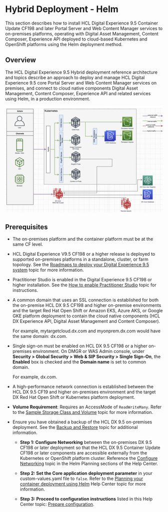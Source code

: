 # Hybrid Deployment - Helm

This section describes how to install HCL Digital Experience 9.5 Container Update CF198 and later Portal Server and Web Content Manager services to on-premises platforms, operating with Digital Asset Management, Content Composer, Experience API deployed to cloud-based Kubernetes and OpenShift platforms using the Helm deployment method.

## Overview

The HCL Digital Experience 9.5 Hybrid deployment reference architecture and topics describe an approach to deploy and manage HCL Digital Experience 9.5 core Portal Server and Web Content Manager services on premises, and connect to cloud native components Digital Asset Management, Content Composer, Experience API and related services using Helm, in a production environment.

![Topology - HCL Digital Experience Hybrid On-premises and Cloud components deployment](../hybrid_deployment/_img/topology_hybrid_onprem_cloud_deployment.png)

## Prerequisites

-   The on-premises platform and the container platform must be at the same CF level.
-   HCL Digital Experience V9.5 CF198 or a higher release is deployed to supported on-premises platforms in a standalone, cluster, or farm topology. See the [Roadmaps to deploy your Digital Experience 9.5 system](../traditional_deployment/roadmaps/index.md) topic for more information.
-   Practitioner Studio is enabled in the Digital Experience 9.5 CF198 or higher installation. See the [How to enable Practitioner Studio](../../../build_sites/practitioner_studio/working_with_ps/enable_prac_studio.md) topic for instructions.
-   A common domain that uses an SSL connection is established for both the on-premise HCL DX 9.5 CF198 and higher on-premise environments and the target Red Hat Open Shift or Amazon EKS, Azure AKS, or Google GKE platform deployment to contain the cloud native components (HCL DX Experience API, Digital Asset Management and Content Composer).

    For example, mytargetcloud.dx.com and myonprem.dx.com would have the same domain: dx.com.

-   Single sign-on must be enabled on HCL DX 9.5 CF198 or a higher on-premises environment. On DMGR or WAS Admin console, under **Security > Global Security > Web & SIP Security > Single Sign-On**, the **Enabled** box is checked and the **Domain name** is set to common domain.

    For example, dx.com.

-   A high-performance network connection is established between the HCL DX 9.5 CF19 and higher on-premises environment and the target DX Red Hat Open Shift or Kubernetes platform deployment.

-   **Volume Requirement**: Requires an AccessMode of `ReadWriteMany`. Refer to the [Sample Storage Class and Volume](../../../deployment/manage/container_configuration/sample_storage_class_volume.md) topic for more information.
-   Ensure you have obtained a backup of the HCL DX 9.5 on-premises deployment. See the [Backup and Restore](../../../deployment/manage/backup_restore/index.md) topic for additional information.
    -   **Step 1: Configure Networking** between the on-premises DX 9.5 CF198 or later deployment so that the HCL DX 9.5 Container Update CF198 or later components are accessible externally from the Kubernetes or OpenShift platform cluster. Reference the [Configure Networking](../../../deployment/install/container/helm_deployment/preparation/mandatory_tasks/prepare_configure_networking.md) topic in the Helm Planning sections of the Help Center.

    -   **Step 2: Set the Core application deployment parameter** in your custom-values.yaml file to `false`. Refer to the [Planning your container deployment using Helm](../../../deployment/install/container/helm_deployment/preparation/mandatory_tasks/prepare_configuration.md#custom-value-files) Help Center topic for more information.

    -   **Step 3: Proceed to configuration instructions** listed in this Help Center topic: [Prepare configuration](../../../deployment/install/container/helm_deployment/preparation/mandatory_tasks/prepare_configuration.md).

